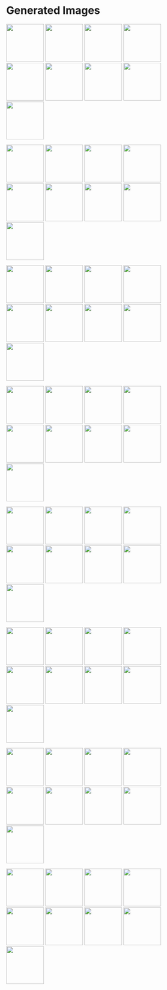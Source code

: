 # Generated Images



<img src="2025_10_29_01.webp" width="100"/> <img src="2025_10_29_02.webp" width="100"/> <img src="2025_10_29_03.webp" width="100"/> <img src="2025_10_29_04.webp" width="100"/> <img src="2025_10_29_05.webp" width="100"/> <img src="2025_10_29_06.webp" width="100"/> <img src="2025_10_29_07.webp" width="100"/> <img src="2025_10_29_08.webp" width="100"/> <img src="2025_10_29_09.webp" width="100"/>

<img src="2025_10_29_10.webp" width="100"/> <img src="2025_10_29_11.webp" width="100"/> <img src="2025_10_29_12.webp" width="100"/> <img src="2025_10_29_13.webp" width="100"/> <img src="2025_10_29_14.webp" width="100"/> <img src="2025_10_29_15.webp" width="100"/> <img src="2025_10_29_16.webp" width="100"/> <img src="2025_10_29_17.webp" width="100"/> <img src="2025_10_29_18.webp" width="100"/>

<img src="2025_10_29_19.webp" width="100"/> <img src="2025_10_29_20.webp" width="100"/> <img src="2025_10_29_21.webp" width="100"/> <img src="2025_10_29_22.webp" width="100"/> <img src="2025_10_29_23.webp" width="100"/> <img src="2025_10_29_24.webp" width="100"/> <img src="2025_10_29_25.webp" width="100"/> <img src="2025_10_29_26.webp" width="100"/> <img src="2025_10_29_27.webp" width="100"/>

<img src="2025_10_29_28.webp" width="100"/> <img src="2025_10_29_29.webp" width="100"/> <img src="2025_10_29_30.webp" width="100"/> <img src="2025_10_29_31.webp" width="100"/> <img src="2025_10_29_32.webp" width="100"/> <img src="2025_10_29_33.webp" width="100"/> <img src="2025_10_29_34.webp" width="100"/> <img src="2025_10_29_35.webp" width="100"/> <img src="2025_10_29_36.webp" width="100"/>

<img src="2025_10_29_37.webp" width="100"/> <img src="2025_10_29_38.webp" width="100"/> <img src="2025_10_29_39.webp" width="100"/> <img src="2025_10_29_40.webp" width="100"/> <img src="2025_10_29_41.webp" width="100"/> <img src="2025_10_29_42.webp" width="100"/> <img src="2025_10_29_43.webp" width="100"/> <img src="2025_10_29_44.webp" width="100"/> <img src="2025_10_29_45.webp" width="100"/>

<img src="2025_10_29_46.webp" width="100"/> <img src="2025_10_29_47.webp" width="100"/> <img src="2025_10_29_48.webp" width="100"/> <img src="2025_10_29_49.webp" width="100"/> <img src="2025_10_29_50.webp" width="100"/> <img src="2025_10_29_51.webp" width="100"/> <img src="2025_10_29_52.webp" width="100"/> <img src="2025_10_29_53.webp" width="100"/> <img src="2025_10_29_54.webp" width="100"/>

<img src="2025_10_29_55.webp" width="100"/> <img src="2025_10_29_56.webp" width="100"/> <img src="2025_10_29_57.webp" width="100"/> <img src="2025_10_29_58.webp" width="100"/> <img src="2025_10_29_59.webp" width="100"/> <img src="2025_10_29_60.webp" width="100"/> <img src="2025_10_29_61.webp" width="100"/> <img src="2025_10_29_62.webp" width="100"/> <img src="2025_10_29_63.webp" width="100"/>

<img src="2025_10_29_64.webp" width="100"/> <img src="2025_10_29_65.webp" width="100"/> <img src="2025_10_29_66.webp" width="100"/> <img src="2025_10_29_67.webp" width="100"/> <img src="2025_10_29_68.webp" width="100"/> <img src="2025_10_29_69.webp" width="100"/> <img src="2025_10_29_70.webp" width="100"/> <img src="2025_10_29_71.webp" width="100"/> <img src="2025_10_29_72.webp" width="100"/>